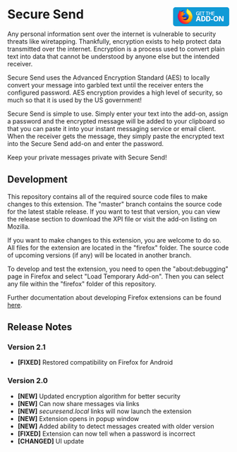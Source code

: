 # Secure Send [<img align="right" src=".github/fxaddon.png">](https://addons.mozilla.org/firefox/addon/secure-send/)
Any personal information sent over the internet is vulnerable to security threats like wiretapping. Thankfully, encryption exists to help protect data transmitted over the internet. Encryption is a process used to convert plain text into data that cannot be understood by anyone else but the intended receiver.

Secure Send uses the Advanced Encryption Standard (AES) to locally convert your message into garbled text until the receiver enters the configured password. AES encryption provides a high level of security, so much so that it is used by the US government!

Secure Send is simple to use. Simply enter your text into the add-on, assign a password and the encrypted message will be added to your clipboard so that you can paste it into your instant messaging service or email client. When the receiver gets the message, they simply paste the encrypted text into the Secure Send add-on and enter the password.

Keep your private messages private with Secure Send!

## Development
This repository contains all of the required source code files to make changes to this extension. The "master" branch contains the source code for the latest stable release. If you want to test that version, you can view the release section to download the XPI file or visit the add-on listing on Mozilla.

If you want to make changes to this extension, you are welcome to do so. All files for the extension are located in the "firefox" folder. The source code of upcoming versions (if any) will be located in another branch.

To develop and test the extension, you need to open the "about:debugging" page in Firefox and select "Load Temporary Add-on". Then you can select any file within the "firefox" folder of this repository.

Further documentation about developing Firefox extensions can be found [here](https://developer.mozilla.org/docs/Mozilla/Add-ons/WebExtensions/Your_first_WebExtension).

## Release Notes
### Version 2.1
* **[FIXED]** Restored compatibility on Firefox for Android

### Version 2.0
* **[NEW]** Updated encryption algorithm for better security
* **[NEW]** Can now share messages via links
* **[NEW]** *securesend.local* links will now launch the extension
* **[NEW]** Extension opens in popup window
* **[NEW]** Added ability to detect messages created with older version
* **[FIXED]** Extension can now tell when a password is incorrect
* **[CHANGED]** UI update